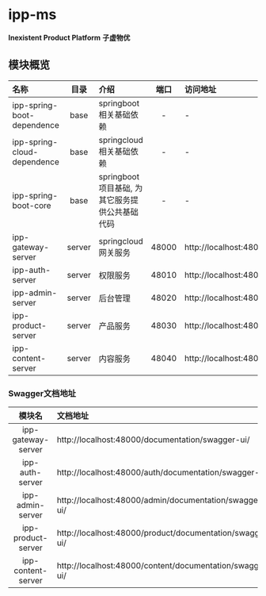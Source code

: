 # ipp-ms
**Inexistent Product Platform**
**子虚物优**


## 模块概览
| 名称 | 目录 | 介绍 | 端口 | 访问地址 |
| :--- | :---: | :--- | :---: | :--- |
| ipp-spring-boot-dependence | base | springboot相关基础依赖 | - | - |
| ipp-spring-cloud-dependence | base | springcloud相关基础依赖 | - | - |
| ipp-spring-boot-core | base | springboot项目基础, 为其它服务提供公共基础代码 | - | - |
| ipp-gateway-server | server | springcloud网关服务 | 48000 | http://localhost:48000/ |
| ipp-auth-server | server | 权限服务 | 48010 | http://localhost:48000/auth/ |
| ipp-admin-server | server | 后台管理 | 48020 | http://localhost:48000/admin/ |
| ipp-product-server | server | 产品服务 | 48030 | http://localhost:48000/product/ |
| ipp-content-server | server | 内容服务 | 48040 | http://localhost:48000/content/ |


### Swagger文档地址
| 模块名 | 文档地址 |   
| :---: | :--- |  
| ipp-gateway-server | http://localhost:48000/documentation/swagger-ui/ |  
| ipp-auth-server | http://localhost:48000/auth/documentation/swagger-ui/ |  
| ipp-admin-server | http://localhost:48000/admin/documentation/swagger-ui/ |  
| ipp-product-server | http://localhost:48000/product/documentation/swagger-ui/ |  
| ipp-content-server | http://localhost:48000/content/documentation/swagger-ui/ |  